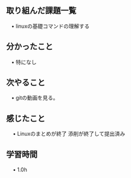 ## 取り組んだ課題一覧
           
 　• linuxの基礎コマンドの理解する
    
## 分かったこと
           
 　• 特になし

## 次やること　
           
 　• gitの動画を見る。

## 感じたこと

　 • Linuxのまとめが終了 添削が終了して提出済み

## 学習時間

　 • 1.0h